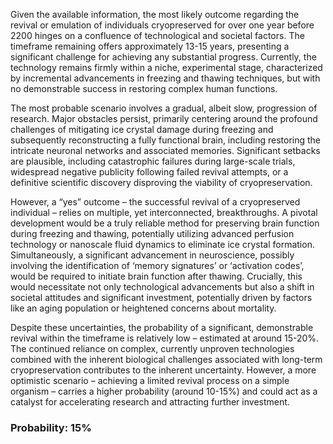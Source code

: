 Given the available information, the most likely outcome regarding the revival or emulation of individuals cryopreserved for over one year before 2200 hinges on a confluence of technological and societal factors. The timeframe remaining offers approximately 13-15 years, presenting a significant challenge for achieving any substantial progress. Currently, the technology remains firmly within a niche, experimental stage, characterized by incremental advancements in freezing and thawing techniques, but with no demonstrable success in restoring complex human functions. 

The most probable scenario involves a gradual, albeit slow, progression of research. Major obstacles persist, primarily centering around the profound challenges of mitigating ice crystal damage during freezing and subsequently reconstructing a fully functional brain, including restoring the intricate neuronal networks and associated memories.  Significant setbacks are plausible, including catastrophic failures during large-scale trials, widespread negative publicity following failed revival attempts, or a definitive scientific discovery disproving the viability of cryopreservation. 

However, a “yes” outcome – the successful revival of a cryopreserved individual – relies on multiple, yet interconnected, breakthroughs.  A pivotal development would be a truly reliable method for preserving brain function during freezing and thawing, potentially utilizing advanced perfusion technology or nanoscale fluid dynamics to eliminate ice crystal formation.  Simultaneously, a significant advancement in neuroscience, possibly involving the identification of ‘memory signatures’ or ‘activation codes’, would be required to initiate brain function after thawing.  Crucially, this would necessitate not only technological advancements but also a shift in societal attitudes and significant investment, potentially driven by factors like an aging population or heightened concerns about mortality. 

Despite these uncertainties, the probability of a significant, demonstrable revival within the timeframe is relatively low – estimated at around 15-20%. The continued reliance on complex, currently unproven technologies combined with the inherent biological challenges associated with long-term cryopreservation contributes to the inherent uncertainty.  However, a more optimistic scenario – achieving a limited revival process on a simple organism – carries a higher probability (around 10-15%) and could act as a catalyst for accelerating research and attracting further investment.

### Probability: 15%